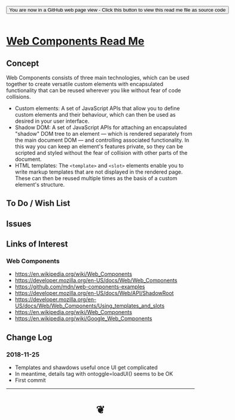 

<span style=display:none; >[You are now in a GitHub source code view - click this link to view Read Me file as a web page]( https://jaanga.github.io/#cookbook-html/examples/web-api/web-components/README.md "View file as a web page." ) </span>

<div><input type=button class = 'btn btn-secondary btn-sm' onclick="window.location.href='https://github.com/jaanga/jaanga.github.io/blob/master/cookbook-html/examples/web-api/web-components/.md'";
value='You are now in a GitHub web page view - Click this button to view this read me file as source code' ></div>

<br>

# [Web Components Read Me]( #cookbook-html/examples/web-api/web-components/README.md )

<!--
<iframe src=https://jaanga.github.io/cookbook-html/examples/web-api/web-components/cookbook-html/examples/web-api/web-components.html width=100% height=500px >Iframes are not viewable in GitHub source code views</iframe>
_<small>Web Components</small>_

## Full Screen: [Web Components]( https://jaanga.github.io/cookbook-html/examples/web-api/web-components/cookbook-html/examples/web-api/web-components.html )
-->


## Concept


Web Components consists of three main technologies, which can be used together to create versatile custom elements with encapsulated functionality that can be reused wherever you like without fear of code collisions.

* Custom elements: A set of JavaScript APIs that allow you to define custom elements and their behaviour, which can then be used as desired in your user interface.
* Shadow DOM: A set of JavaScript APIs for attaching an encapsulated "shadow" DOM tree to an element — which is rendered separately from the main document DOM — and controlling associated functionality. In this way you can keep an element's features private, so they can be scripted and styled without the fear of collision with other parts of the document.
* HTML templates: The ```<template>``` and ```<slot>``` elements enable you to write markup templates that are not displayed in the rendered page. These can then be reused multiple times as the basis of a custom element's structure.

## To Do / Wish List


## Issues



## Links of Interest

### Web Components

* https://en.wikipedia.org/wiki/Web_Components
* https://developer.mozilla.org/en-US/docs/Web/Web_Components
* https://github.com/mdn/web-components-examples
* https://developer.mozilla.org/en-US/docs/Web/API/ShadowRoot
* https://developer.mozilla.org/en-US/docs/Web/Web_Components/Using_templates_and_slots
* https://en.wikipedia.org/wiki/Web_Components
* https://en.wikipedia.org/wiki/Google_Web_Components





## Change Log

### 2018-11-25

* Templates and shawdows useful once UI get complicated
* In meantime, details tag with ontoggle=loadUI() seems to be OK
* First commit


***

# <center title="hello!" ><a href=javascript:window.scrollTo(0,0); style=text-decoration:none; > ❦ </a></center>

